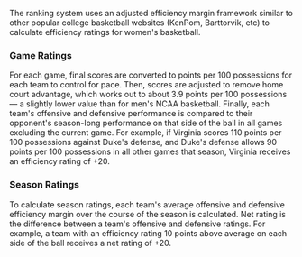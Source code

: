 
The ranking system uses an adjusted efficiency margin framework similar to other popular college basketball websites (KenPom, Barttorvik, etc) to calculate efficiency ratings for women's basketball. 

### Game Ratings

For each game, final scores are converted to points per 100 possessions for each team to control for pace. Then, scores are adjusted to remove home court advantage, which works out to about 3.9 points per 100 possessions — a slightly lower value than for men's NCAA basketball. Finally, each team's offensive and defensive performance is compared to their opponent's season-long performance on that side of the ball in all games excluding the current game. For example, if Virginia scores 110 points per 100 possessions against Duke's defense, and Duke's defense allows 90 points per 100 possessions in all other games that season, Virginia receives an efficiency rating of +20. 

### Season Ratings

To calculate season ratings, each team's average offensive and defensive efficiency margin over the course of the season is calculated. Net rating is the difference between a team's offensive and defensive ratings. For example, a team with an efficiency rating 10 points above average on each side of the ball receives a net rating of +20. 